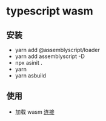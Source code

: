 # typescript wasm

## 安装 
+ yarn add @assemblyscript/loader
+ yarn add assemblyscript -D
+ npx asinit .
+ yarn
+ yarn asbuild


## 使用 
+ 加载 wasm [连接](https://developers.google.com/web/updates/2018/04/loading-wasm)